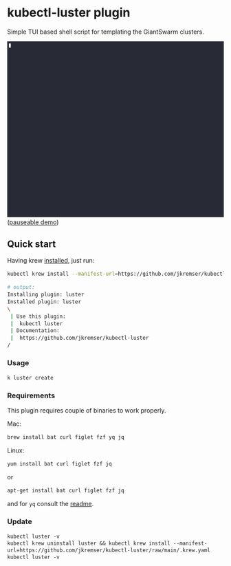 # kubectl-luster plugin

Simple TUI based shell script for templating the GiantSwarm clusters.


[![Watch the full asciicast](./demo.gif)](https://asciinema.org/a/625434)
([pauseable demo](https://asciinema.org/a/625434))

## Quick start

Having krew [installed](https://krew.sigs.k8s.io/docs/user-guide/setup/install/), just run:

```bash
kubectl krew install --manifest-url=https://github.com/jkremser/kubectl-luster/raw/main/.krew.yaml
```

```bash
# output:
Installing plugin: luster
Installed plugin: luster
\
 | Use this plugin:
 | 	kubectl luster
 | Documentation:
 | 	https://github.com/jkremser/kubectl-luster
/
```
### Usage

```bash
k luster create
```

### Requirements

This plugin requires couple of binaries to work properly.

Mac:
```bash
brew install bat curl figlet fzf yq jq
```

Linux:

```bash
yum install bat curl figlet fzf jq
```

or

```bash
apt-get install bat curl figlet fzf jq
```

and for `yq` consult the [readme](https://github.com/mikefarah/yq#install).

### Update

```
kubectl luster -v
kubectl krew uninstall luster && kubectl krew install --manifest-url=https://github.com/jkremser/kubectl-luster/raw/main/.krew.yaml
kubectl luster -v
```